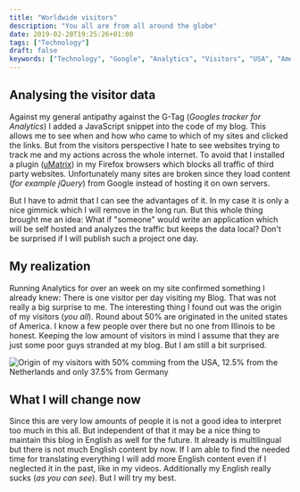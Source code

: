 ```yaml
---
title: "Worldwide visitors"
description: "You all are from all around the globe"
date: 2019-02-20T19:25:26+01:00
tags: ["Technology"]
draft: false
keywords: ["Technology", "Google", "Analytics", "Visitors", "USA", "America", "Netherlands", "Germany"]
---
```


## Analysing the visitor data

Against my general antipathy against the G-Tag (_Googles tracker for Analytics_) I added a JavaScript snippet into the code of my blog. This allows me to see when and how who came to which of my sites and clicked the links. But from the visitors perspective I hate to see websites trying to track me and my actions across the whole internet. To avoid that I installed a plugin ([uMatrix](https://addons.mozilla.org/de/firefox/addon/umatrix/)) in my Firefox browsers which blocks all traffic of third party websites. Unfortunately many sites are broken since they load content (_for example jQuery_) from Google instead of hosting it on own servers.

But I have to admit that I can see the advantages of it. In my case it is only a nice gimmick which I will remove in the long run. But this whole thing brought me an idea: What if "someone" would write an application which will be self hosted and analyzes the traffic but keeps the data local? Don't be surprised if I will publish such a project one day.


## My realization

Running Analytics for over an week on my site confirmed something I already knew: There is one visitor per day visiting my Blog. That was not really a big surprise to me. The interesting thing I found out was the origin of my visitors (_you all_). Round about 50% are originated in the united states of America. I know a few people over there but no one from Illinois to be honest. Keeping the low amount of visitors in mind I assume that they are just some poor guys stranded at my blog. But I am still a bit surprised.

![Origin of my visitors with 50% comming from the USA, 12.5% from the Netherlands and only 37.5% from Germany](/img/besucher_herkunft.png)


## What I will change now

Since this are very low amounts of people it is not a good idea to interpret too much in this all. But independent of that it may be a nice thing to maintain this blog in English as well for the future. It already is multilingual but there is not much English content by now. If I am able to find the needed time for translating everything I will add more English content even if I neglected it in the past, like in my videos. Additionally my English really sucks (_as you can see_). But I will try my best.

